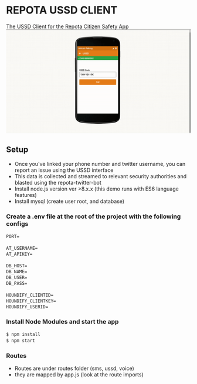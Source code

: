 # REPOTA USSD CLIENT

The USSD Client for the Repota Citizen Safety App
![repota-screencast](./screencast.gif)

## Setup

- Once you've linked your phone number and twitter username, you can report an issue using the USSD interface
- This data is collected and streamed to relevant security authorities and blasted using the repota-twitter-bot
- Install node.js version ver >8.x.x (this demo runs with ES6 language features)
- Install mysql (create user root, and database)

### Create a .env file at the root of the project with the following configs

```env
PORT=

AT_USERNAME=
AT_APIKEY=

DB_HOST=
DB_NAME=
DB_USER=
DB_PASS=

HOUNDIFY_CLIENTID=
HOUNDIFY_CLIENTKEY=
HOUNDIFY_USERID=
```

### Install Node Modules and start the app

```bash
$ npm install
$ npm start
```

### Routes

- Routes are under routes folder (sms, ussd, voice)
- they are mapped by app.js (look at the route imports)
